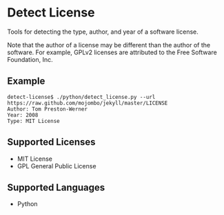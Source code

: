 Detect License
==============

Tools for detecting the type, author, and year of a software license.

Note that the author of a license may be different than the author of the software.
For example, GPLv2 licenses are attributed to the Free Software Foundation, Inc.

Example
-------

    detect-license$ ./python/detect_license.py --url https://raw.github.com/mojombo/jekyll/master/LICENSE
    Author: Tom Preston-Werner
    Year: 2008
    Type: MIT License

Supported Licenses
------------------

 * MIT License
 * GPL General Public License

Supported Languages
-------------------

 * Python
